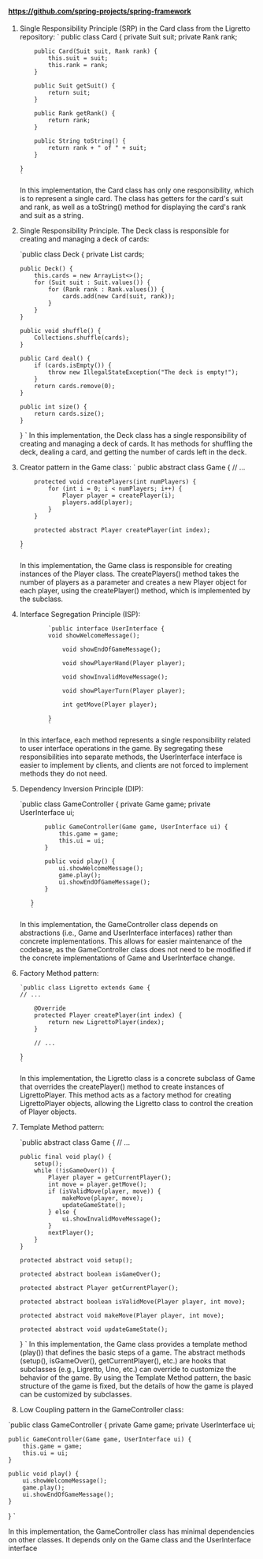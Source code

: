 #### https://github.com/spring-projects/spring-framework

1.  Single Responsibility Principle (SRP) in the Card class from the Ligretto repository:
    `
    public class Card {
    private Suit suit;
    private Rank rank;

            public Card(Suit suit, Rank rank) {
                this.suit = suit;
                this.rank = rank;
            }

            public Suit getSuit() {
                return suit;
            }

            public Rank getRank() {
                return rank;
            }

            public String toString() {
                return rank + " of " + suit;
            }

        }
        `

    In this implementation, the Card class has only one responsibility, which is to represent a single card. The class has getters for the card's suit and rank, as well as a toString() method for displaying the card's rank and suit as a string.

2.  Single Responsibility Principle. The Deck class is responsible for creating and managing a deck of cards:

    `public class Deck {
    private List<Card> cards;

        public Deck() {
            this.cards = new ArrayList<>();
            for (Suit suit : Suit.values()) {
                for (Rank rank : Rank.values()) {
                    cards.add(new Card(suit, rank));
                }
            }
        }

        public void shuffle() {
            Collections.shuffle(cards);
        }

        public Card deal() {
            if (cards.isEmpty()) {
                throw new IllegalStateException("The deck is empty!");
            }
            return cards.remove(0);
        }

        public int size() {
            return cards.size();
        }

    }
    `
    In this implementation, the Deck class has a single responsibility of creating and managing a deck of cards. It has methods for shuffling the deck, dealing a card, and getting the number of cards left in the deck.

3.  Creator pattern in the Game class:
    `
    public abstract class Game {
    // ...

            protected void createPlayers(int numPlayers) {
                for (int i = 0; i < numPlayers; i++) {
                    Player player = createPlayer(i);
                    players.add(player);
                }
            }

            protected abstract Player createPlayer(int index);

        }
        `

    In this implementation, the Game class is responsible for creating instances of the Player class. The createPlayers() method takes the number of players as a parameter and creates a new Player object for each player, using the createPlayer() method, which is implemented by the subclass.

4.  Interface Segregation Principle (ISP):

                `public interface UserInterface {
                void showWelcomeMessage();

                    void showEndOfGameMessage();

                    void showPlayerHand(Player player);

                    void showInvalidMoveMessage();

                    void showPlayerTurn(Player player);

                    int getMove(Player player);

                }
                `

    In this interface, each method represents a single responsibility related to user interface operations in the game. By segregating these responsibilities into separate methods, the UserInterface interface is easier to implement by clients, and clients are not forced to implement methods they do not need.

5.  Dependency Inversion Principle (DIP):

    `public class GameController {
    private Game game;
    private UserInterface ui;

               public GameController(Game game, UserInterface ui) {
                   this.game = game;
                   this.ui = ui;
               }

               public void play() {
                   ui.showWelcomeMessage();
                   game.play();
                   ui.showEndOfGameMessage();
               }

           }
           `

    In this implementation, the GameController class depends on abstractions (i.e., Game and UserInterface interfaces) rather than concrete implementations. This allows for easier maintenance of the codebase, as the GameController class does not need to be modified if the concrete implementations of Game and UserInterface change.

6.  Factory Method pattern:

        `public class Ligretto extends Game {
        // ...

            @Override
            protected Player createPlayer(int index) {
                return new LigrettoPlayer(index);
            }

            // ...

        }
        `

    In this implementation, the Ligretto class is a concrete subclass of Game that overrides the createPlayer() method to create instances of LigrettoPlayer. This method acts as a factory method for creating LigrettoPlayer objects, allowing the Ligretto class to control the creation of Player objects.

7.  Template Method pattern:

    `public abstract class Game {
    // ...

        public final void play() {
            setup();
            while (!isGameOver()) {
                Player player = getCurrentPlayer();
                int move = player.getMove();
                if (isValidMove(player, move)) {
                    makeMove(player, move);
                    updateGameState();
                } else {
                    ui.showInvalidMoveMessage();
                }
                nextPlayer();
            }
        }

        protected abstract void setup();

        protected abstract boolean isGameOver();

        protected abstract Player getCurrentPlayer();

        protected abstract boolean isValidMove(Player player, int move);

        protected abstract void makeMove(Player player, int move);

        protected abstract void updateGameState();

    }
    `
    In this implementation, the Game class provides a template method (play()) that defines the basic steps of a game. The abstract methods (setup(), isGameOver(), getCurrentPlayer(), etc.) are hooks that subclasses (e.g., Ligretto, Uno, etc.) can override to customize the behavior of the game. By using the Template Method pattern, the basic structure of the game is fixed, but the details of how the game is played can be customized by subclasses.

8.  Low Coupling pattern in the GameController class:

`public class GameController {
private Game game;
private UserInterface ui;

    public GameController(Game game, UserInterface ui) {
        this.game = game;
        this.ui = ui;
    }

    public void play() {
        ui.showWelcomeMessage();
        game.play();
        ui.showEndOfGameMessage();
    }

}
`

In this implementation, the GameController class has minimal dependencies on other classes. It depends only on the Game class and the UserInterface interface
